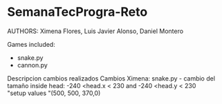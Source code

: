 # SemanaTecProgra-Reto
AUTHORS: Ximena Flores, Luis Javier Alonso, Daniel Montero

Games included:
- snake.py
- cannon.py

Descripcion cambios realizados 
Cambios Ximena: 
snake.py - cambio del tamaño   inside head: -240 <head.x < 230 and -240 <head.y < 230  
"setup values "(500, 500, 370,0) 

